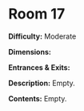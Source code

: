 # Room 17

**Difficulty:** Moderate

**Dimensions:** 

**Entrances & Exits:**

**Description:**
Empty.

**Contents:**
Empty.